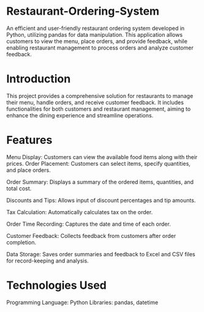 # Restaurant-Ordering-System
An efficient and user-friendly restaurant ordering system developed in Python, utilizing pandas for data manipulation. This application allows customers to view the menu, place orders, and provide feedback, while enabling restaurant management to process orders and analyze customer feedback.
# Introduction
This project provides a comprehensive solution for restaurants to manage their menu, handle orders, and receive customer feedback. It includes functionalities for both customers and restaurant management, aiming to enhance the dining experience and streamline operations.
# Features
Menu Display: Customers can view the available food items along with their prices.
Order Placement: Customers can select items, specify quantities, and place orders.

Order Summary: Displays a summary of the ordered items, quantities, and total cost.

Discounts and Tips: Allows input of discount percentages and tip amounts.

Tax Calculation: Automatically calculates tax on the order.

Order Time Recording: Captures the date and time of each order.

Customer Feedback: Collects feedback from customers after order completion.

Data Storage: Saves order summaries and feedback to Excel and CSV files for record-keeping and analysis.
# Technologies Used
Programming Language: Python
Libraries: pandas, datetime

